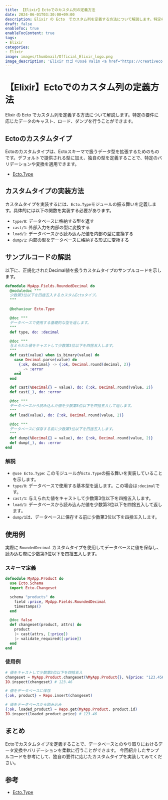 ```yaml
---
title: 【Elixir】Ectoでのカスタム列の定義方法
date: 2024-06-01T03:30:00+09:00
description: Elixir の Ecto　でカスタム列を定義する方法について解説します。特定の要件に応じたデータのキャスト、ロード、ダンプを行うことができます。
draft: false
enableToc: true
enableTocContent: true
tags: 
- Elixir
categories: 
- Elixir
image: images/thumbnail/Official_Elixir_logo.png
image_description: 'Elixir ロゴ ©José Valim <a href="https://creativecommons.org/licenses/by-sa/4.0" target="_blank" rel="nofollow noopener">CC 表示-継承 4.0</a>'
---
```



# 【Elixir】Ectoでのカスタム列の定義方法

Elixir の Ecto でカスタム列を定義する方法について解説します。特定の要件に応じたデータのキャスト、ロード、ダンプを行うことができます。

## Ectoのカスタムタイプ

Ectoのカスタムタイプは、Ectoスキーマで扱うデータ型を拡張するためのものです。デフォルトで提供される型に加え、独自の型を定義することで、特定のバリデーションや変換を適用できます。

- <a href="https://hexdocs.pm/ecto/Ecto.Type.html" target="_blank" rel="nofollow noopener">Ecto.Type</a>

## カスタムタイプの実装方法

カスタムタイプを実装するには、`Ecto.Type`モジュールの振る舞いを定義します。具体的には以下の関数を実装する必要があります。

- `type/0`: データベースに格納する型を返す
- `cast/1`: 外部入力を内部の型に変換する
- `load/1`: データベースから読み込んだ値を内部の型に変換する
- `dump/1`: 内部の型をデータベースに格納する形式に変換する

## サンプルコードの解説

以下に、正規化されたDecimal値を扱うカスタムタイプのサンプルコードを示します。

```elixir
defmodule MyApp.Fields.RoundedDecimal do
  @moduledoc """
  少数第3位以下を四捨五入するカスタムEctoタイプ。
  """

  @behaviour Ecto.Type

  @doc """
  データベースで使用する基礎的な型を返します。
  """
  def type, do: :decimal

  @doc """
  与えられた値をキャストして少数第3位以下を四捨五入します。
  """
  def cast(value) when is_binary(value) do
    case Decimal.parse(value) do
      {:ok, decimal} -> {:ok, Decimal.round(decimal, 2)}
      _ -> :error
    end
  end

  def cast(%Decimal{} = value), do: {:ok, Decimal.round(value, 2)}
  def cast(_), do: :error

  @doc """
  データベースから読み込んだ値を少数第3位以下を四捨五入して返します。
  """
  def load(value), do: {:ok, Decimal.round(value, 2)}

  @doc """
  データベースに保存する前に少数第3位以下を四捨五入します。
  """
  def dump(%Decimal{} = value), do: {:ok, Decimal.round(value, 2)}
  def dump(_), do: :error
end

```

### 解説

- `@use Ecto.Type`: このモジュールが`Ecto.Type`の振る舞いを実装していることを示します。
- `type/0`: データベースで使用する基本型を返します。この場合は`:decimal`です。
- `cast/1`: 与えられた値をキャストして少数第3位以下を四捨五入します。
- `load/1`: データベースから読み込んだ値を少数第3位以下を四捨五入して返します。
- `dump/1`は、データベースに保存する前に少数第3位以下を四捨五入します。

## 使用例

実際に `RoundedDecimal` カスタムタイプを使用してデータベースに値を保存し、読み込む際に少数第3位以下を四捨五入します。

### スキーマ定義

```elixir
defmodule MyApp.Product do
  use Ecto.Schema
  import Ecto.Changeset

  schema "products" do
    field :price, MyApp.Fields.RoundedDecimal
    timestamps()
  end

  @doc false
  def changeset(product, attrs) do
    product
    |> cast(attrs, [:price])
    |> validate_required([:price])
  end
end
```

### 使用例

```elixir
# 値をキャストして少数第3位以下を四捨五入
changeset = MyApp.Product.changeset(%MyApp.Product{}, %{price: "123.4567"})
IO.inspect(changeset) # 123.46

# 値をデータベースに保存
{:ok, product} = Repo.insert(changeset)

# 値をデータベースから読み込み
{:ok, loaded_product} = Repo.get(MyApp.Product, product.id)
IO.inspect(loaded_product.price) # 123.46
```

## まとめ

Ectoでカスタムタイプを定義することで、データベースとのやり取りにおけるデータ変換やバリデーションを柔軟に行うことができます。
今回紹介したサンプルコードを参考にして、独自の要件に応じたカスタムタイプを実装してみてください。

## 参考

- <a href="https://hexdocs.pm/ecto/Ecto.Type.html" target="_blank" rel="nofollow noopener">Ecto.Type</a>
